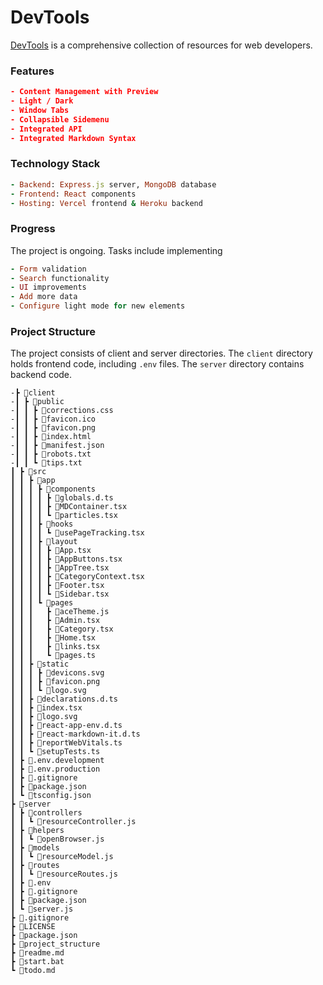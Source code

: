 # DevTools

[DevTools](https://github.com/stiantha/DevTools) is a comprehensive collection of resources for web developers.

### Features

```json
- Content Management with Preview
- Light / Dark
- Window Tabs
- Collapsible Sidemenu
- Integrated API
- Integrated Markdown Syntax
```

### Technology Stack

```ruby
- Backend: Express.js server, MongoDB database
- Frontend: React components
- Hosting: Vercel frontend & Heroku backend
```

### Progress

The project is ongoing. Tasks include implementing

```ruby
- Form validation
- Search functionality
- UI improvements
- Add more data
- Configure light mode for new elements
```

### Project Structure

The project consists of client and server directories.
The `client` directory holds frontend code, including `.env` files.
The `server` directory contains backend code.

```shell
-‍‍┣ 📂client‍‍‍‍‍‍‍‍‍‍
-┃ ┣ 📂public
-┃ ┃ ┣ 📜corrections.css
-┃ ┃ ┣ 📜favicon.ico
-┃ ┃ ┣ 📜favicon.png
-┃ ┃ ┣ 📜index.html
-┃ ┃ ┣ 📜manifest.json
-┃ ┃ ┣ 📜robots.txt
-┃ ┃ ┗ 📜tips.txt
┃ ┣ 📂src
┃ ┃ ┣ 📂app
┃ ┃ ┃ ┣ 📂components
┃ ┃ ┃ ┃ ┣ 📜globals.d.ts
┃ ┃ ┃ ┃ ┣ 📜MDContainer.tsx
┃ ┃ ┃ ┃ ┗ 📜particles.tsx
┃ ┃ ┃ ┣ 📂hooks
┃ ┃ ┃ ┃ ┗ 📜usePageTracking.tsx
┃ ┃ ┃ ┣ 📂layout
┃ ┃ ┃ ┃ ┣ 📜App.tsx
┃ ┃ ┃ ┃ ┣ 📜AppButtons.tsx
┃ ┃ ┃ ┃ ┣ 📜AppTree.tsx
┃ ┃ ┃ ┃ ┣ 📜CategoryContext.tsx
┃ ┃ ┃ ┃ ┣ 📜Footer.tsx
┃ ┃ ┃ ┃ ┗ 📜Sidebar.tsx
┃ ┃ ┃ ┗ 📂pages
┃ ┃ ┃   ┣ 📜aceTheme.js
┃ ┃ ┃   ┣ 📜Admin.tsx
┃ ┃ ┃   ┣ 📜Category.tsx
┃ ┃ ┃   ┣ 📜Home.tsx
┃ ┃ ┃   ┣ 📜links.tsx
┃ ┃ ┃   ┗ 📜pages.ts
┃ ┃ ┣ 📂static
┃ ┃ ┃ ┣ 📜devicons.svg
┃ ┃ ┃ ┣ 📜favicon.png
┃ ┃ ┃ ┗ 📜logo.svg
┃ ┃ ┣ 📜declarations.d.ts
┃ ┃ ┣ 📜index.tsx
┃ ┃ ┣ 📜logo.svg
┃ ┃ ┣ 📜react-app-env.d.ts
┃ ┃ ┣ 📜react-markdown-it.d.ts
┃ ┃ ┣ 📜reportWebVitals.ts
┃ ┃ ┗ 📜setupTests.ts
┃ ┣ 📜.env.development
┃ ┣ 📜.env.production
┃ ┣ 📜.gitignore
┃ ┣ 📜package.json
┃ ┗ 📜tsconfig.json
┣ 📂server
┃ ┣ 📂controllers
┃ ┃ ┗ 📜resourceController.js
┃ ┣ 📂helpers
┃ ┃ ┗ 📜openBrowser.js
┃ ┣ 📂models
┃ ┃ ┗ 📜resourceModel.js
┃ ┣ 📂routes
┃ ┃ ┗ 📜resourceRoutes.js
┃ ┣ 📜.env
┃ ┣ 📜.gitignore
┃ ┣ 📜package.json
┃ ┗ 📜server.js
┣ 📜.gitignore
┣ 📜LICENSE
┣ 📜package.json
┣ 📜project_structure
┣ 📜readme.md
┣ 📜start.bat
┗ 📜todo.md
```
